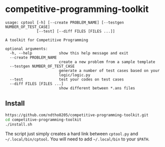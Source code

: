 # competitive-programming-toolkit

```
usage: cptool [-h] [--create PROBLEM_NAME] [--testgen NUMBER_OF_TEST_CASE]
              [--test] [--diff FILES [FILES ...]]

A toolkit for Competitive Programming

optional arguments:
  -h, --help            show this help message and exit
  --create PROBLEM_NAME
                        create a new problem from a sample template
  --testgen NUMBER_OF_TEST_CASE
                        generate a number of test cases based on your
                        logic/logic.py
  --test                test your codes on test cases
  --diff FILES [FILES ...]
                        show different between *.ans files
```

## Install

```bash
https://github.com/ndtho8205/competitive-programming-toolkit.git
cd competitive-programming-toolkit
./install.sh
```

The script just simply creates a hard link between `cptool.py` and `~/.local/bin/cptool`. You will need to add `~/.local/bin` to your `$PATH`.
